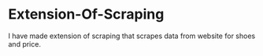 # Extension-Of-Scraping
I have made extension of scraping that scrapes data from website for shoes and price.
